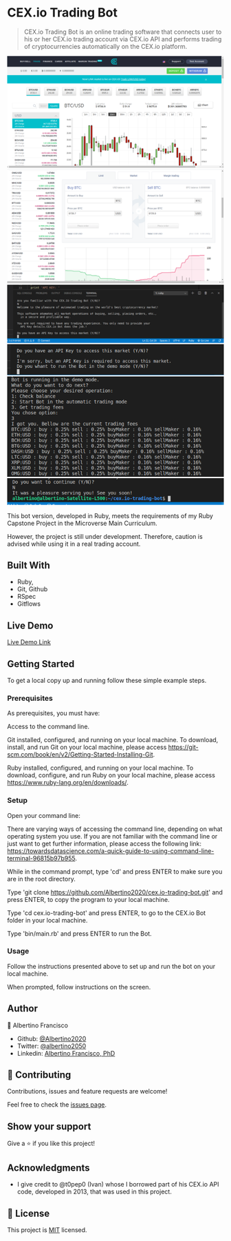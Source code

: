 # CEX.io Trading Bot

> CEX.io Trading Bot is an online trading software that connects user to his or her CEX.io trading account via CEX.io API and performs trading of cryptocurrencies automatically on the CEX.io platform.

![screenshot](./img/cexio.png)
![screenshot](./img/cexio2.png)
![screenshot](./img/vsc-ruby.png)
![screenshot](./img/vsc-ruby2.png)
![screenshot](./img/vsc-ruby3.png)
![screenshot](./img/vsc-ruby5.png)

This bot version, developed in Ruby, meets the requirements of my Ruby Capstone Project in the Microverse Main Curriculum. 

However, the project is still under development. Therefore, caution is advised while using it in a real trading account. 

## Built With

- Ruby,
- Git, Github
- RSpec
- Gitflows

## Live Demo

[Live Demo Link](https://github.com/Albertino2020/cex.io-trading-bot/)

## Getting Started

To get a local copy up and running follow these simple example steps.

### Prerequisites

As prerequisites, you must have:

Access to the command line.

Git installed, configured, and running on your local machine. To download, install, and run Git on your local machine, please access https://git-scm.com/book/en/v2/Getting-Started-Installing-Git.

Ruby installed, configured, and running on your local machine. To download, configure, and run Ruby on your local machine, please access https://www.ruby-lang.org/en/downloads/.

### Setup
Open your command line:

There are varying ways of accessing the command line, depending on what operating system you use. If you are not familiar with the command line or just want to get further information, please access the following link: https://towardsdatascience.com/a-quick-guide-to-using-command-line-terminal-96815b97b955.

While in the command prompt, type 'cd' and press ENTER to make sure you are in the root directory.

Type 'git clone https://github.com/Albertino2020/cex.io-trading-bot.git' and press ENTER, to copy the program to your local machine.

Type 'cd cex.io-trading-bot' and press ENTER, to go to the CEX.io Bot folder in your local machine.

Type 'bin/main.rb' and press ENTER to run the Bot.

### Usage

Follow the instructions presented above to set up and run the bot on your local machine.

When prompted, follow instructions on the screen.

## Author

👤 Albertino Francisco

- Github: [@Albertino2020](https://github.com/Albertino2020)
- Twitter: [@albertino2050](https://twitter.com/albertino2050)
- Linkedin: [Albertino Francisco, PhD](https://linkedin.com/in/boamorte)

## 🤝 Contributing

Contributions, issues and feature requests are welcome!

Feel free to check the [issues page](issues/).

## Show your support

Give a ⭐️ if you like this project!

## Acknowledgments

- I give credit to @t0pep0 (Ivan) whose I borrowed part of his CEX.io API code, developed in 2013, that was used in this project.

## 📝 License

This project is [MIT](lic.url) licensed.
